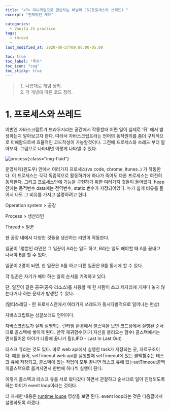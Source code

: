 ```yaml
---
title: "<7> 미니게임으로 연습하는 바닐라 JS(프로세스와 쓰레드) "
excerpt: "전체적인 개요"

categories:
  - Vanila JS practice
tags:
  - thread
  -
last_modified_at: 2020-08-27T09:06:00-05:00

toc: true
toc_label: "목차"
toc_icon: "cog"
toc_sticky: true
---
```


> 1. 나름대로 개념 정리.
> 2. 각 개념에 따른 코드 정리.

# 1. 프로세스와 쓰레드

이번엔 자바스크립트가 브라우저라는 공간에서 작동할때 어떤 일이 실제로 '뒤' 에서 발생하는지 알아보고자 한다. 따라서 자바스크립트라는 언어의 동작원리를 좀더 구체적으로 이해함으로써 효율적인 코드작성이 가능할것이다. 그전에 프로세스와 쓰레드 부터 알아보자. 그림으로 나타내면 이렇게 나타낼 수 있다.

![process](https://yeonghunko.github.io/assets/img/vanila_practice/process.png){:class="img-fluid"}

운영체제(윈도우) 안에서 여러가지 프로세스(vs code, chrome, itunes..) 가 작동한다. 이 프로세스는 각각 독립적으로 활동하기에 하나가 죽어도 다른 프로세스는 여전히 동작한다. 그리고 프로세스안에 기능을 구현하기 위한 여러가지 것들이 들어있다. heap 안에는 동적변수 data에는 전역변수, static 변수가 저장되어있다. 누가 쉽게 비유를 들어서 나도 그 비유를 가지고 설명하려고 한다.

Operation system > 공장

Process > 생산라인

Thread > 일꾼

한 공장 내에서 다양한 것들을 생산하는 라인이 작동한다.

일꾼이 1명뿐인 라인은 그 일꾼이 A라는 일도 하고, B라는 일도 해야할 때 A를 끝내고 나서야 B를 할 수 있다.

일꾼이 2명이 되면, 한 일꾼은 A를 하고 다른 일꾼은 B를 동시에 할 수 있다.

각 일꾼은 자기가 해야 하는 일의 순서를 기억하고 있다.

단, 일꾼이 같은 공구(공유 리소스)를 사용할 때 한 사람이 쓰고 제자리에 가져다 놓지 않는다거나 하는 문제가 발생할 수 있다.

(멀티쓰레딩 - 한 프로세스안에서 여러가지 쓰레드가 동시다발적으로 일어나는 현상)

자바스크립트는 싱글쓰레드 언어이다.

자바스크립트가 실제 실행되는 런타임 환경에서 콜스택을 보면 코드상에서 실행된 순서대로 콜스택에 쌓이게 된다. 만약 재귀함수(자기 자신을 불러오는 함수) 콜스택에서는 먼저들어온 아이가 나중에 끝나가 됨(LIFO - Last In Last Out)

태스크 큐라는 것도 있다. 바로 web api에서 실행한 task가 저장되는 곳, 자료구조이다. 예를 들어, setTimeout web api를 실행할때 setTimeout에 있는 콜백함수는 태스크 큐에 저장되고, 콜스택에 있는 작업이 모두 끝나면 테스크 큐에 있는setTimeout콜백이콜스택으로 옮겨지면서 한번에 하나씩 실행이 된다.

이렇게 콜스택과 테스크 큐를 서로 왔다갔다 하면서 관찰하고 순서대로 일이 진행되도록 하는 아이가 event loop이라는 것이다.

더 자세한 내용은 [runtime loupe](https://www.youtube.com/watch?v=8aGhZQkoFbQ&list=PLpjvGpURp3yjz_OYVkXdTq1TXX2P9SCbl&index=58&t=1416s) 영상을 보면 된다. event loop라는 것은 다음글에서 설명하도록 하겠다.

